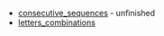 - [consecutive_sequences](consecutive_sequences) - unfinished
- [letters_combinations](letters_combinations)
